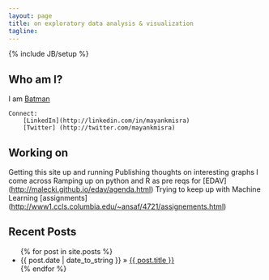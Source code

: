 ```yaml
---
layout: page
title: on exploratory data analysis & visualization
tagline: 
---
```

{% include JB/setup %}





## Who am I?

I am [Batman](http://mayankmisra.com/read-me/)

	Connect:
		[LinkedIn](http://linkedin.com/in/mayankmisra) 
		[Twitter] (http://twitter.com/mayankmisra)

## Working on

Getting this site up and running
Publishing thoughts on interesting graphs I come across
Ramping up on python and R as pre reqs for [EDAV] (http://malecki.github.io/edav/agenda.html)
Trying to keep up with Machine Learning [assignments] (http://www1.ccls.columbia.edu/~ansaf/4721/assignements.html)

## Recent Posts

<ul class="posts">
  {% for post in site.posts %}
    <li><span>{{ post.date | date_to_string }}</span> &raquo; <a href="{{ BASE_PATH }}{{ post.url }}">{{ post.title }}</a></li>
  {% endfor %}
</ul>




